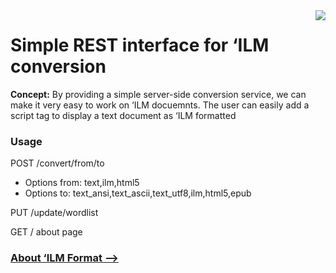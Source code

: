 
<img src="http://dl.dropbox.com/u/382588/ILM-HTML5/logo.svg" style="float: right; max-width:20%; margin-left:1em;">

# Simple REST interface for ‘ILM conversion

__Concept:__ By providing a simple server-side conversion service, we can make it very easy to work on ‘ILM docuemnts. The user can easily add a script tag to display a text document as ‘ILM formatted

### Usage

POST /convert/from/to <document>

 - Options from: text,ilm,html5
 - Options to: text_ansi,text_ascii,text_utf8,ilm,html5,epub

PUT /update/wordlist <csv-wordlist>

GET / about page

### [About ‘ILM Format -->](http://dl.dropbox.com/u/382588/ILM-HTML5/ILM-Service/ILM-Format.html)